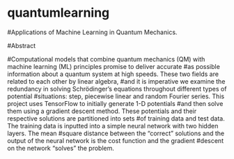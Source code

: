 # quantumlearning
#Applications of Machine Learning in Quantum Mechanics. 

#Abstract

#Computational models that combine quantum mechanics (QM) with machine learning (ML) principles promise to deliver accurate 
#as possible information about a quantum system at high speeds. These two fields are related to each other by linear algebra, 
#and it is imperative we examine the redundancy in solving Schrödinger’s equations throughout different types of potential 
#situations: step, piecewise linear and random Fourier series. This project uses TensorFlow to initially generate 1-D potentials 
#and then solve them using a gradient descent method. These potentials and their respective solutions are partitioned into sets 
#of training data and test data. The training data is inputted into a simple neural network with two hidden layers. The mean 
#square distance between the “correct” solutions and the output of the neural network is the cost function and the gradient 
#descent on the network “solves” the problem. 
